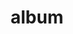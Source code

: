 ---
layout: album
resource: facebook
title: "album"
description: "masonry"
active: gallery
header-img: "img/gallery-bg.jpg"
album-title: "my 9th album"
images:
  - image_path: HQT/quan_ngan/8/739403198232273_409165995_739403521565574_5673790162195436906_n.jpg
  - image_path: HQT/quan_ngan/8/739403221565604_406808943_739403528232240_1988939136504781035_n.jpg
  - image_path: HQT/quan_ngan/8/739403221565604_410794385_741965751309351_203851906512135015_n.jpg
  - image_path: HQT/quan_ngan/8/747881464051113_414045540_747882670717659_6413620245774926040_n.jpg
  - image_path: HQT/quan_ngan/8/747881477384445_414039254_747882687384324_400044831588945576_n.jpg
  - image_path: HQT/quan_ngan/8/747881527384440_414040417_747882737384319_2775314447335966860_n.jpg
  - image_path: HQT/quan_ngan/8/752103660295560_416200635_752104046962188_7264260867629178507_n.jpg
  - image_path: HQT/quan_ngan/8/752103686962224_416128054_752104063628853_7452243545701881543_n.jpg
  - image_path: HQT/quan_ngan/8/752103713628888_415689256_752104090295517_2367095330827998958_n.jpg
  - image_path: HQT/quan_ngan/8/953290670176857_465553273_953291456843445_7910453347869739704_n.jpg
  - image_path: HQT/quan_ngan/8/953290670176857_469798055_977464564426134_7694200499895093984_n.jpg
  - image_path: HQT/quan_ngan/8/953290686843522_465674572_953291500176774_5051186624202201695_n.jpg
  - image_path: HQT/quan_ngan/8/953290716843519_465866947_953291470176777_7378999769257273030_n.jpg
  - image_path: HQT/quan_ngan/8/964685415704049_467868579_964685685704022_3542112667240674441_n.jpg
  - image_path: HQT/quan_ngan/8/964685449037379_467667483_964685695704021_1686800397193469105_n.jpg
  - image_path: HQT/quan_ngan/8/964685459037378_467659405_964685719037352_8545088420501405849_n.jpg
  - image_path: HQT/quan_ngan/8/964685459037378_469848352_977464197759504_2656543410379958484_n.jpg
  - image_path: HQT/quan_ngan/8/987440450095212_471585714_987442423428348_1107347346362157890_n.jpg
  - image_path: HQT/quan_ngan/8/987440463428544_471328124_987442440095013_3202810579184528712_n.jpg
  - image_path: HQT/quan_ngan/8/987440500095207_471270304_987442450095012_2030273398417140676_n.jpg
  - image_path: HQT/quan_ngan/8/987440520095205_471414600_987442470095010_842829645133178042_n.jpg
  - image_path: HQT/quan_ngan/8/991864286319495_471819735_991864289652828_4070990305920900131_n.jpg
  - image_path: HQT/quan_ngan/8/991864869652770_465045111_948269717345619_7614956706890421700_n.jpg
  - image_path: HQT/quan_ngan/8/991864869652770_467736275_963355429170381_910904965424685369_n.jpg
  - image_path: HQT/quan_ngan/8/991864869652770_467776013_963356529170271_2599466347977338343_n.jpg
  - image_path: HQT/quan_ngan/8/991864869652770_471917368_991864872986103_5937332434098487051_n.jpg
  - image_path: HQT/quan_ngan/8/991864952986095_471799776_991864956319428_6377659881511298275_n.jpg
  - image_path: HQT/quan_ngan/8/991865056319418_471823115_991865059652751_4514212915215384662_n.jpg
  - image_path: HQT/quan_ngan/8/992571109582146_472099814_992571379582119_4555363350209427980_n.jpg
  - image_path: HQT/quan_ngan/8/992571146248809_472118435_992571369582120_7685239272987387305_n.jpg
  - image_path: HQT/quan_ngan/8/992571182915472_472175784_992571399582117_5960622482573800889_n.jpg
  - image_path: HQT/quan_ngan/8/993999916105932_472188877_994000672772523_2433142227524081421_n.jpg
  - image_path: HQT/quan_ngan/8/993999972772593_472116190_994000679439189_3883177778170931087_n.jpg
  - image_path: HQT/quan_ngan/8/994000199439237_472388089_994000202772570_9110131769342008048_n.jpg
---